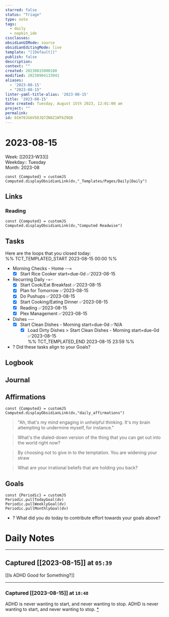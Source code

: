 ```yaml
---
starred: false
status: "Triage"
type: note
tags:
  - daily
  - napkin_ide
cssclasses: 
obsidianUIMode: source
obsidianEditingMode: live
template: "[[Default]]"
publish: false
description: 
context: ""
created: 20230815000100
modified: 20230904133941
aliases:
  - '2023-08-15'
  - "2023-08-15"
linter-yaml-title-alias: '2023-08-15'
title: '2023-08-15'
date created: Tuesday, August 15th 2023, 12:01:00 am
project: ""
permalink: 
id: 01H70JG6V5DJQ7ZN8Z1WT6Z9Q8
---
```



# 2023-08-15

Week: [[2023-W33]]  
Weekday:: Tuesday  
Month: 2023-08

```dataviewjs
const {Computed} = customJS
Computed.displayObsidianLink(dv,"_Templates/Pages/Daily|Daily")
```

## Links

### Reading
```dataviewjs
const {Computed} = customJS
Computed.displayObsidianLink(dv,"Computed Readwise")
```

## Tasks

Here are the loops that you closed today:  
%% TCT_TEMPLATED_START 2023-08-15 00:00 %%
* Morning Checks - Home --=
    - [x] Start Rice Cooker start=due-0d ✅2023-08-15
* Recurring Daily -=-
    - [x] Start Cook/Eat Breakfast ✅2023-08-15
    - [x] Plan for Tomorrow ✅2023-08-15
    - [x] Do Pushups ✅2023-08-15
    - [x] Start Cooking/Eating Dinner ✅2023-08-15
    - [x] Reading ✅2023-08-15
    - [x] Plex Management ✅2023-08-15
* Dishes ---
    - [x] Start Clean Dishes - Morning start=due-0d ✅N/A
        - [x] Load Dirty Dishes > Start Clean Dishes - Morning start=due-0d ✅2023-08-15  
%% TCT_TEMPLATED_END 2023-08-15 23:59 %%
* ? Did these tasks align to your Goals?

## Logbook

## Journal

## Affirmations

```dataviewjs
const {Computed} = customJS
Computed.displayObsidianLink(dv,"daily_affirmations")
```

> "Ah, that's my mind engaging in unhelpful thinking. It's my brain attempting to undermine myself, for instance."

> What's the dialed-down version of the thing that you can get out into the world right now?

> By choosing not to give in to the temptation. You are widening your straw

> What are your irrational beliefs that are holding you back?

## Goals

```dataviewjs
const {Periodic} = customJS
Periodic.pullTodayGoal(dv)
Periodic.pullWeeklyGoal(dv)
Periodic.pullMonthlyGoal(dv)
```
* ? What did you do today to contribute effort towards your goals above?



# Daily Notes


---
## Captured [[2023-08-15]] at `05:39`


[[Is ADHD Good for Something?]]


---
### Captured [[2023-08-15]] at `18:48`

ADHD is never wanting to start, and never wanting to stop. ADHD is never wanting to start, and never wanting to stop. [*](https://app.napkin.one/t/xD0jx2BLGCbDU24vt9HC)
